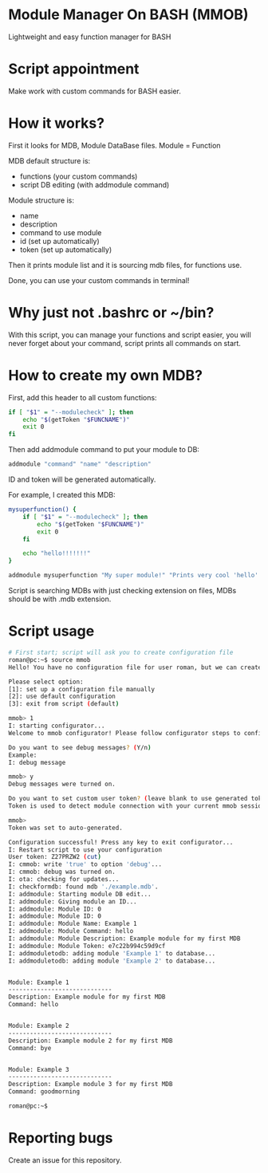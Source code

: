 # Module Manager On BASH (MMOB)
Lightweight and easy function manager for BASH

# Script appointment
Make work with custom commands for BASH easier.

# How it works?
First it looks for MDB, Module DataBase files. Module = Function

MDB default structure is:
* functions (your custom commands)
* script DB editing (with addmodule command)

Module structure is:
* name
* description
* command to use module
* id (set up automatically)
* token (set up automatically)

Then it prints module list and it is sourcing mdb files, for functions use.

Done, you can use your custom commands in terminal!

# Why just not .bashrc or ~/bin?
With this script, you can manage your functions and script easier, you will never forget about your command, script prints all commands on start.

# How to create my own MDB?
First, add this header to all custom functions:
```sh
if [ "$1" = "--modulecheck" ]; then
    echo "$(getToken "$FUNCNAME")"
    exit 0
fi
```

Then add addmodule command to put your module to DB:
```sh
addmodule "command" "name" "description"
```

ID and token will be generated automatically.

For example, I created this MDB:
```sh
mysuperfunction() {
    if [ "$1" = "--modulecheck" ]; then
        echo "$(getToken "$FUNCNAME")"
        exit 0
    fi

    echo "hello!!!!!!!"
}

addmodule mysuperfunction "My super module!" "Prints very cool 'hello' word!"
```

Script is searching MDBs with just checking extension on files, MDBs should be with .mdb extension.

# Script usage
```sh
# First start; script will ask you to create configuration file
roman@pc:~$ source mmob
Hello! You have no configuration file for user roman, but we can create it.

Please select option:
[1]: set up a configuration file manually
[2]: use default configuration
[3]: exit from script (default)

mmob> 1
I: starting configurator...
Welcome to mmob configurator! Please follow configurator steps to configure your config file.

Do you want to see debug messages? (Y/n)
Example:
I: debug message

mmob> y
Debug messages were turned on.

Do you want to set custom user token? (leave blank to use generated token)
Token is used to detect module connection with your current mmob session.

mmob> 
Token was set to auto-generated.

Configuration successful! Press any key to exit configurator...
I: Restart script to use your configuration
User token: Z27PRZW2 (cut)
I: cmmob: write 'true' to option 'debug'...
I: cmmob: debug was turned on.
I: ota: checking for updates...
I: checkformdb: found mdb './example.mdb'.
I: addmodule: Starting module DB edit...
I: addmodule: Giving module an ID...
I: addmodule: Module ID: 0
I: addmodule: Module ID: 0
I: addmodule: Module Name: Example 1
I: addmodule: Module Command: hello
I: addmodule: Module Description: Example module for my first MDB
I: addmodule: Module Token: e7c22b994c59d9cf
I: addmoduletodb: adding module 'Example 1' to database...
I: addmoduletodb: adding module 'Example 2' to database...


Module: Example 1
-----------------------------
Description: Example module for my first MDB
Command: hello


Module: Example 2
-----------------------------
Description: Example module 2 for my first MDB
Command: bye


Module: Example 3
-----------------------------
Description: Example module 3 for my first MDB
Command: goodmorning

roman@pc:~$
```

# Reporting bugs
Create an issue for this repository.
